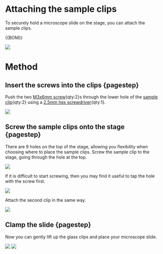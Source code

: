 # Attaching the sample clips

To securely hold a microscope slide on the stage, you can attach the sample clips.

{{BOM}}

[sample clip]: ../models/sample_clips.stl "{cat: 3DPrinted, note: Both sample clips are in the one file.}"
[M3x6mm screw]: "{cat:part}"

![](../images/attaching_the_sample_clips/parts.jpg)

[2.5mm hex screwdriver]: "{cat:tool}"

# Method

## Insert the screws into the clips {pagestep}

Push the two [M3x6mm screw]{qty:2}s through the lower hole of the [sample clip]{qty:2} using a [2.5mm hex screwdriver]{qty:1}.  

![](../images/attaching_the_sample_clips/insert_screws_into_clips.jpg)

## Screw the sample clips onto the stage {pagestep}

There are 9 holes on the top of the stage, allowing you flexibility when choosing where to place the sample clips. Screw the sample clip to the stage, going through the hole at the top.  

![](../images/attaching_the_sample_clips/screwing_clips.jpg)

If it is difficult to start screwing, then you may find it useful to tap the hole with the screw first.  

![](../images/attaching_the_sample_clips/tapping_holes.jpg)

Attach the second clip in the same way.  

![](../images/attaching_the_sample_clips/sample_clips_all.jpg)

## Clamp the slide {pagestep}

Now you can gently lift up the glass clips and place your microscope slide.  

![](../images/attaching_the_sample_clips/sample_clip_slide_top.jpg)
![](../images/attaching_the_sample_clips/sample_clip_slide_profile.jpg)

